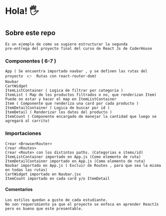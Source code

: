 # Hola! 🖐

## Sobre este repo

    Es un ejemplo de como se sugiere estructurar la segunda
    pre-entrega del proyecto final del curso de React Js de CoderHouse

### Componentes ( 6-7 )

    App ( Se encuentra importado navbar , y se definen las rutas del proyecto  👉  Rutas con react-router-dom)
    Navbar
    CartWidget
    ItemListContainer ( Logica de filtrar por categoria )
    ItemList ( Map de los productos filtrados o no, que renderizan Item) Puede no estar y hacer el map en ItemListContainer
    Item ( Componente que renderiza una card por cada producto )
    ItemDetailContainer ( Logica de buscar por id )
    ItemDetail ( Renderizar los datos del producto )
    ItemCount ( Componente encargado de manejar la cantidad que luego se agregará al carrito)

### Importaciones

    Crear <BrowserRouter>
    Crear <Routes>
    Crear <Route> con los distintos paths. (Categorias e items/id)
    ItemListContainer importado en App.js (Como elemento de ruta)
    ItemDetailContainer importado en App.js (Como elemento de ruta)
    Navbar importado en App.js ( Excluir de Routes , para que sea la misma en todas las rutas)
    CartWidget importado en Navbar.jsx
    ItemCount importado en cada card y/o ItemDetail

#### Comentarios

    Los estilos quedan a gusto de cada estudiante.
    No son requerimiento ya que el proyecto se enfoca en aprender ReactJs
    pero es bueno que este presentable.
